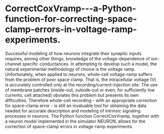 # CorrectCoxVramp---a-Python-function-for-correcting-space-clamp-errors-in-voltage-ramp-experiments.
Successful modeling of how neurons integrate their synaptic inputs requires, among other things, knowledge of the voltage-dependence of ion-channel specific conductances. In attempting to develop such a model, the natural experimental methodology of choice is the voltage ramp. Unfortunately, when applied to neurons, whole-cell voltage-ramp suffers from the problem of poor space clamp. That is, the intracellular voltage (V) is accurately controlled only at the recording/current-injection site. The use of membrane patches (inside-out, outside-out or even, for sufficiently low currents, cell attached) obviates this problem but presents its own difficulties. Therefore whole-cell recording - with an appropriate correction for space-clamp error - is still an invaluable tool for obtaining the data needed for accurate description and modeling of intrinsic signaling processes in neurons. The Python function CorrectCoxVramp, together with a neuron model implemented in the simulator NEURON, allows for the correction of space-clamp errors in voltage-ramp experiments.
